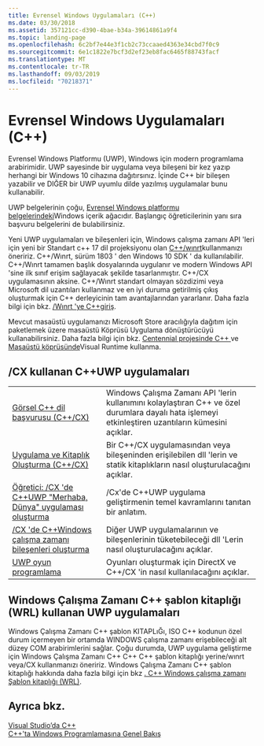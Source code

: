 ```yaml
---
title: Evrensel Windows Uygulamaları (C++)
ms.date: 03/30/2018
ms.assetid: 357121cc-d390-4bae-b34a-39614861a9f4
ms.topic: landing-page
ms.openlocfilehash: 6c2bf7e44e3f1cb2c73ccaaed4363e34cbd7f0c9
ms.sourcegitcommit: 6e1c1822e7bcf3d2ef23eb8fac6465f88743facf
ms.translationtype: MT
ms.contentlocale: tr-TR
ms.lasthandoff: 09/03/2019
ms.locfileid: "70218371"
---
```

# <a name="universal-windows-apps-c"></a>Evrensel Windows Uygulamaları (C++)

Evrensel Windows Platformu (UWP), Windows için modern programlama arabirimidir. UWP sayesinde bir uygulama veya bileşeni bir kez yazıp herhangi bir Windows 10 cihazına dağıtırsınız. İçinde C++ bir bileşen yazabilir ve DIĞER bir UWP uyumlu dilde yazılmış uygulamalar bunu kullanabilir.

UWP belgelerinin çoğu, [Evrensel Windows platformu belgelerindeki](/windows/uwp/)Windows içerik ağacıdır. Başlangıç öğreticilerinin yanı sıra başvuru belgelerini de bulabilirsiniz. 

Yeni UWP uygulamaları ve bileşenleri için, Windows çalışma zamanı API 'leri için yeni bir Standart c++ 17 dil projeksiyonu olan [ C++/wınrt](/windows/uwp/cpp-and-winrt-apis/)kullanmanızı öneririz. C++/Wınrt, sürüm 1803 ' den Windows 10 SDK ' da kullanılabilir. C++/Wınrt tamamen başlık dosyalarında uygulanır ve modern Windows API 'sine ilk sınıf erişim sağlayacak şekilde tasarlanmıştır. C++/CX uygulamasının aksine. C++/Wınrt standart olmayan sözdizimi veya Microsoft dil uzantıları kullanmaz ve en iyi duruma getirilmiş çıkış oluşturmak için C++ derleyicinin tam avantajlarından yararlanır. Daha fazla bilgi için bkz. [/Wınrt 'ye C++giriş](/windows/uwp/cpp-and-winrt-apis/intro-to-using-cpp-with-winrt).

Mevcut masaüstü uygulamanızı Microsoft Store aracılığıyla dağıtım için paketlemek üzere masaüstü Köprüsü Uygulama dönüştürücüyü kullanabilirsiniz. Daha fazla bilgi için bkz. [Centennial projesinde C++ ](https://blogs.msdn.microsoft.com/vcblog/2016/07/07/using-visual-c-runtime-in-centennial-project) ve [Masaüstü köprüsünde](/windows/uwp/porting/desktop-to-uwp-root)Visual Runtime kullanma.

## <a name="uwp-apps-that-use-ccx"></a>/CX kullanan C++UWP uygulamaları

|||
|-|-|
|[Görsel C++ dil başvurusu (C++/CX)](visual-c-language-reference-c-cx.md)|Windows Çalışma Zamanı API 'lerin kullanımını kolaylaştıran C++ ve özel durumlara dayalı hata işlemeyi etkinleştiren uzantıların kümesini açıklar.|
|[Uygulama ve Kitaplık Oluşturma (C++/CX)](building-apps-and-libraries-c-cx.md)|Bir C++/CX uygulamasından veya bileşeninden erişilebilen dll 'lerin ve statik kitaplıkların nasıl oluşturulacağını açıklar.|
|[Öğretici: /CX 'de C++UWP "Merhaba, Dünya" uygulaması oluşturma](/windows/uwp/get-started/create-a-basic-windows-10-app-in-cpp)|/Cx'de C++UWP uygulama geliştirmenin temel kavramlarını tanıtan bir anlatım. |
|[/CX 'de C++Windows çalışma zamanı bileşenleri oluşturma](/windows/uwp/winrt-components/creating-windows-runtime-components-in-cpp)|Diğer UWP uygulamalarının ve bileşenlerinin tüketebileceği dll 'Lerin nasıl oluşturulacağını açıklar.|
|[UWP oyun programlama](/windows/uwp/gaming/)|Oyunları oluşturmak için DirectX ve C++/CX 'in nasıl kullanılacağını açıklar.|

## <a name="uwp-apps-that-use-the-windows-runtime-c-template-library-wrl"></a>Windows Çalışma Zamanı C++ şablon kitaplığı (WRL) kullanan UWP uygulamaları

Windows Çalışma Zamanı C++ şablon KITAPLıĞı, ISO C++ kodunun özel durum içermeyen bir ortamda WINDOWS çalışma zamanı erişebileceği alt düzey COM arabirimlerini sağlar. Çoğu durumda, UWP uygulama geliştirme için Windows Çalışma Zamanı C++ C++ C++ şablon kitaplığı yerine/wınrt veya/CX kullanmanızı öneririz. Windows Çalışma Zamanı C++ şablon kitaplığı hakkında daha fazla bilgi için bkz [. C++ Windows çalışma zamanı Şablon kitaplığı (WRL)](wrl/windows-runtime-cpp-template-library-wrl.md).

## <a name="see-also"></a>Ayrıca bkz.

[Visual Studio’da C++](../overview/visual-cpp-in-visual-studio.md)<br/>
[C++'ta Windows Programlamasına Genel Bakış](../windows/overview-of-windows-programming-in-cpp.md)<br/>